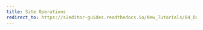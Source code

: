 ```yaml
---
title: Site Operations
redirect_to: https://s2editor-guides.readthedocs.io/New_Tutorials/04_Data_Editor/066_Site_Operations
---
```


